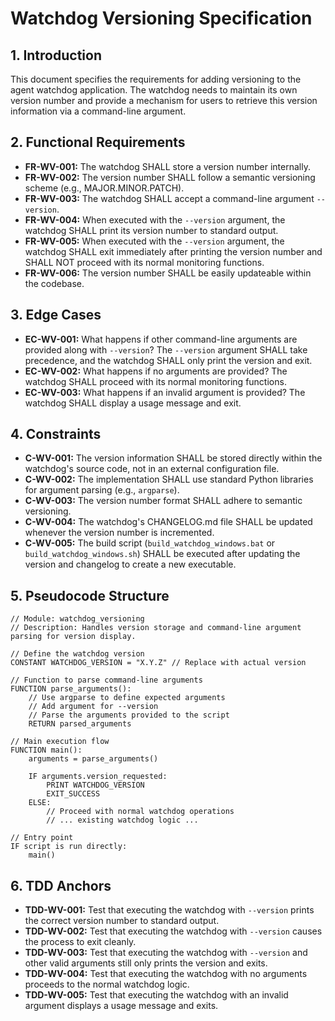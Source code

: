 # Watchdog Versioning Specification

## 1. Introduction

This document specifies the requirements for adding versioning to the agent watchdog application. The watchdog needs to maintain its own version number and provide a mechanism for users to retrieve this version information via a command-line argument.

## 2. Functional Requirements

*   **FR-WV-001:** The watchdog SHALL store a version number internally.
*   **FR-WV-002:** The version number SHALL follow a semantic versioning scheme (e.g., MAJOR.MINOR.PATCH).
*   **FR-WV-003:** The watchdog SHALL accept a command-line argument `--version`.
*   **FR-WV-004:** When executed with the `--version` argument, the watchdog SHALL print its version number to standard output.
*   **FR-WV-005:** When executed with the `--version` argument, the watchdog SHALL exit immediately after printing the version number and SHALL NOT proceed with its normal monitoring functions.
*   **FR-WV-006:** The version number SHALL be easily updateable within the codebase.

## 3. Edge Cases

*   **EC-WV-001:** What happens if other command-line arguments are provided along with `--version`? The `--version` argument SHALL take precedence, and the watchdog SHALL only print the version and exit.
*   **EC-WV-002:** What happens if no arguments are provided? The watchdog SHALL proceed with its normal monitoring functions.
*   **EC-WV-003:** What happens if an invalid argument is provided? The watchdog SHALL display a usage message and exit.

## 4. Constraints

*   **C-WV-001:** The version information SHALL be stored directly within the watchdog's source code, not in an external configuration file.
*   **C-WV-002:** The implementation SHALL use standard Python libraries for argument parsing (e.g., `argparse`).
*   **C-WV-003:** The version number format SHALL adhere to semantic versioning.
*   **C-WV-004:** The watchdog's CHANGELOG.md file SHALL be updated whenever the version number is incremented.
*   **C-WV-005:** The build script (`build_watchdog_windows.bat` or `build_watchdog_windows.sh`) SHALL be executed after updating the version and changelog to create a new executable.

## 5. Pseudocode Structure

```pseudocode
// Module: watchdog_versioning
// Description: Handles version storage and command-line argument parsing for version display.

// Define the watchdog version
CONSTANT WATCHDOG_VERSION = "X.Y.Z" // Replace with actual version

// Function to parse command-line arguments
FUNCTION parse_arguments():
    // Use argparse to define expected arguments
    // Add argument for --version
    // Parse the arguments provided to the script
    RETURN parsed_arguments

// Main execution flow
FUNCTION main():
    arguments = parse_arguments()

    IF arguments.version_requested:
        PRINT WATCHDOG_VERSION
        EXIT_SUCCESS
    ELSE:
        // Proceed with normal watchdog operations
        // ... existing watchdog logic ...

// Entry point
IF script is run directly:
    main()
```

## 6. TDD Anchors

*   **TDD-WV-001:** Test that executing the watchdog with `--version` prints the correct version number to standard output.
*   **TDD-WV-002:** Test that executing the watchdog with `--version` causes the process to exit cleanly.
*   **TDD-WV-003:** Test that executing the watchdog with `--version` and other valid arguments still only prints the version and exits.
*   **TDD-WV-004:** Test that executing the watchdog with no arguments proceeds to the normal watchdog logic.
*   **TDD-WV-005:** Test that executing the watchdog with an invalid argument displays a usage message and exits.
